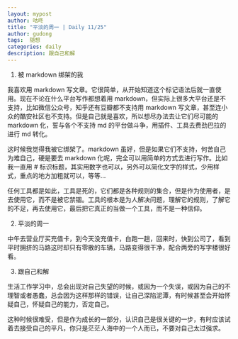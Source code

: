 ```yaml
---
layout: mypost
author: 咕咚
title: "平淡的周一 | Daily 11/25"
author: gudong
tags:  随想
categories: daily
description: 跟自己和解
---
```


1. 被 markdown 绑架的我

我喜欢用 markdown 写文章。它很简单，从开始知道这个标记语法后就一直使用。现在不论在什么平台写作都想着用 markdown，但实际上很多大平台还是不支持，比如微信公众号，知乎还有豆瓣都不支持用 markdown 写文章，甚至连小众的酷安社区也不支持。但是自己就是喜欢，所以想尽办法去让它们尽可能的 markdown 化，誓与各个不支持 md 的平台做斗争，用插件、工具去费劲巴拉的进行 md 转化。


这时候我觉得我被它绑架了。markdown 虽好，但是如果它们不支持，何苦自己为难自己，硬是要去 markdown 化呢，完全可以用简单的方式去进行写作。比如我一直用 # 标识标题，其实用数字也可以，另外可以简化文字的样式，少用样式，重点的地方加粗就可以，等等…

任何工具都是如此，工具是死的，它们都是各种规则的集合，但是作为使用者，是去使用它，而不是被它禁锢。工具的根本是为人解决问题，理解它的规则，了解它的不足，再去使用它，最后把它真正的当做一个工具，而不是一种信仰。


2. 平淡的周一

中午去营业厅买充值卡，到今天没充值卡，白跑一趟，回来时，快到公司了，看到平时拥挤的马路这时却只有零散的车辆，马路变得很干净，配合两旁的写字楼很好看。



3. 跟自己和解

生活工作学习中，总会出现对自己失望的时候，或因为一个失误，或因为自己的不理智或者愚蠢，总会因为这样那样的错误，让自己深陷泥潭，有时候甚至会开始怀疑自己，怀疑自己的能力，否定自己。


这种时候很难受，但是作为成长的一部分，认识自己是很关键的一步，有时应该试着去接受自己的平凡，你只是茫茫人海中的一个人而已，不要对自己太过强求。